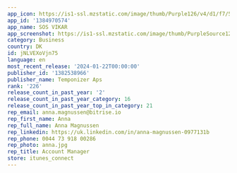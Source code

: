 ```yaml
---
app_icon: https://is1-ssl.mzstatic.com/image/thumb/Purple126/v4/d1/f7/5d/d1f75d41-b406-7d12-8fdd-72ab17d22c1e/AppIcon-1x_U007emarketing-0-10-0-0-85-220-0.png/1024x1024bb.png
app_id: '1384970574'
app_name: SOS VIKAR
app_screenshot: https://is1-ssl.mzstatic.com/image/thumb/PurpleSource122/v4/0f/02/d8/0f02d8ef-fb3a-d3c9-a9d4-0683f69d452f/9a55eae5-6547-4dc8-b495-e8ebc38f8abf_Simulator_Screen_Shot_-_iPhone_14_Plus_-_2022-11-23_at_09.07.43.png/1284x2778bb.png
category: Business
country: DK
id: jNLVEXoVjn75
language: en
most_recent_release: '2024-01-22T00:00:00'
publisher_id: '1382538966'
publisher_name: Temponizer Aps
rank: '226'
release_count_in_past_year: '2'
release_count_in_past_year_category: 16
release_count_in_past_year_top_in_category: 21
rep_email: anna.magnussen@bitrise.io
rep_first_name: Anna
rep_full_name: Anna Magnussen
rep_linkedin: https://uk.linkedin.com/in/anna-magnussen-0977131b
rep_phone: 0044 73 918 00286
rep_photo: anna.jpg
rep_title: Account Manager
store: itunes_connect
---
```

